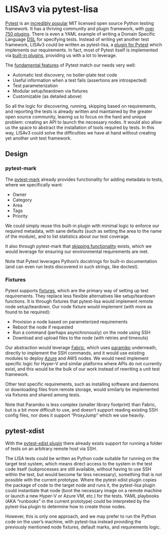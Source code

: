 # LISAv3 via pytest-lisa

[Pytest](https://docs.pytest.org/en/stable/) is an [incredibly
popular](https://docs.pytest.org/en/stable/talks.html) MIT licensed open source
Python testing framework. It has a thriving community and plugin framework, with
[over 750 plugins](https://plugincompat.herokuapp.com/). There is even a YAML
example of writing a Domain Specific Language
[DSL](https://docs.pytest.org/en/stable/example/nonpython.html#yaml-plugin) for
specifying tests. Instead of writing yet another test framework, LISAv3 could be
written as pytest-lisa, a [plugin for
Pytest](https://docs.pytest.org/en/stable/writing_plugins.html) which implements
our requirements. In fact, most of Pytest itself is implemented via [built-in
plugins](https://docs.pytest.org/en/stable/plugins.html), providing us with a
lot to leverage.

The [fundamental features](https://www.youtube.com/watch?v=CMuSn9cofbI) of
Pytest match our needs very well:

* Automatic test discovery, no boiler-plate test code
* Useful information when a test fails (assertions are introspected)
* Test parameterization
* Modular setup/teardown via fixtures
* Customizable (as detailed above)

So all the logic for discovering, running, skipping based on requirements, and
reporting the tests is already written and maintained by the greater open source
community, leaving us to focus on the hard and unique problem: creating an API
to launch the necessary nodes. It would also allow us the space to abstract the
installation of tools required by tests. In this way, LISAv3 could solve the
difficulties we have at hand without creating yet another unit test framework.

## Design

### pytest-mark

The [pytest-mark](https://docs.pytest.org/en/stable/mark.html) already provides
functionality for adding metadata to tests, where we specifically want:

* Owner
* Category
* Area
* Tags
* Priority

We could simply reuse this built-in plugin with minimal logic to enforce our
required metadata, with sane defaults (such as setting the area to the name of
the module), and to list statistics about our test coverage.

It also through pytest-mark that [skipping
functionality](https://docs.pytest.org/en/stable/skipping.html) exists, which we
would leverage for ensuring our environmental requirements are met.

Note that Pytest leverages Python’s docstrings for built-in documentation (and
can even run tests discovered in such strings, like doctest).

### Fixtures

Pytest supports [fixtures](https://docs.pytest.org/en/stable/fixture.html),
which are the primary way of setting up test requirements. They replace less
flexible alternatives like setup/teardown functions. It is through fixtures that
pytest-lisa would implement remote node setup/teardown. Our node fixture would
implement (with more as found to be required):

* Provision a node based on parameterized requirements
* Reboot the node if requested
* Run a command (perhaps asynchronously) on the node using SSH
* Download and upload files to the node (with retries and timeouts)

Our abstraction would leverage
[Fabric](https://docs.fabfile.org/en/stable/index.html), which uses
[paramiko](https://docs.paramiko.org/en/stable/) underneath, directly to
implement the SSH commands, and it would use existing modules to deploy
[Azure](https://aka.ms/azsdk/python/all) and AWS nodes. We would need implement
specific logic for Hyper-V and similar platforms where APIs do not currently
exist, and this would be the bulk of our work instead of rewriting a unit test
framework.

Other test specific requirements, such as installing software and daemons or
downloading files from remote storage, would similarly be implemented via
fixtures and shared among tests.

Note that Paramiko is less complex (smaller library footprint) than Fabric, but
is a bit more difficult to use, and doesn’t support reading existing SSH config
files, nor does it support “ProxyJump” which we use heavily.

## pytest-xdist

With the [pytest-xdist plugin](https://github.com/pytest-dev/pytest-xdist) there
already exists support for running a folder of tests on an arbitrary remote host
via SSH.

The LISA tests could be written as Python code suitable for running on the
target test system, which means direct access to the system in the test code
itself (subprocesses are still available, without having to use SSH within the
test, but would become far less necessary), something that is not possible with
the current prototype. Where the pytest-xdist plugin copies the package of code
to the target node and runs it, the pytest-lisa plugin could instantiate that
node (boot the necessary image on a remote machine or launch a new Hyper-V or
Azure VM, etc.) for the tests. YAML playbooks (AKA “runbooks” in the current
prototype) could be interpreted by the pytest-lisa plugin to determine how to
create those nodes.

However, this is only one approach, and we may prefer to run the Python code on
the user’s machine, with pytest-lisa instead providing the previously mentioned
node fixtures, default marks, and requirements logic.
